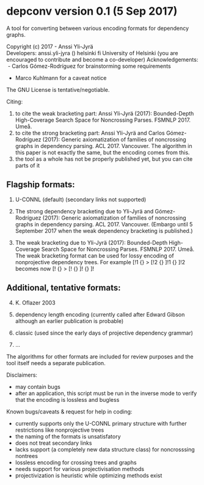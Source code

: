 # depconv version 0.1 (5 Sep 2017)
A tool for converting between various encoding formats for dependency graphs.  

Copyright (c) 2017 - Anssi Yli-Jyrä      
Developers:
   anssi.yli-jyra () helsinki fi   University of Helsinki
   (you are encouraged to contribute and become a co-developer)
Acknowledgements:
  - Carlos Gómez-Rodríguez for brainstorming some requirements
  - Marco Kuhlmann for a caveat notice   

The GNU License is tentative/negotiable.

Citing:
   1) to cite the weak bracketing part: 
      Anssi Yli-Jyrä (2017): 
      Bounded-Depth High-Coverage Search Space for Noncrossing Parses. FSMNLP 2017. Umeå.
   2) to cite the strong bracketing part:
      Anssi Yli-Jyrä and Carlos Gómez-Rodríguez (2017): 
      Generic axiomatization of families of noncrossing graphs in dependency parsing. 
      ACL 2017. Vancouver. 
      The algorithm in this paper is not exactly the same, but the encoding comes from this.
   3) the tool as a whole has not be properly published yet, but you can cite parts of it
      
Flagship formats:
-----------------

1) U-CONNL (default) (secondary links not supported)

2) The strong dependency bracketing due to Yli-Jyrä and Gómez-Rodríguez (2017): Generic axiomatization of families of noncrossing graphs in dependency parsing. ACL 2017. Vancouver. (Embargo until 5 September 2017 when the weak dependency bracketing is published.)

3) The weak bracketing due to Yli-Jyrä (2017): Bounded-Depth High-Coverage Search Space for Noncrossing Parses. FSMNLP 2017. Umeå.
   The weak bracketing format can be used for lossy encoding of nonprojective dependency trees.
   For example   [!1 {} > [!2 {} ]!1 {} ]!2 becomes now   [! {} > [! {} ]! {} ]!
   
Additional, tentative formats:
------------------------------

4) K. Oflazer 2003

5) dependency length encoding (currently called after Edward Gibson although an earlier publication is probable)

6) classic (used since the early days of projective dependency grammar)
 
7) ...

The algorithms for other formats are included for review purposes and the tool itself
needs a separate publication.  


Disclaimers:
- may contain bugs
- after an application, this script must be run in the inverse mode to verify that the encoding is lossless and bugless

Known bugs/caveats & request for help in coding:
- currently supports only the U-CONNL primary structure with further restrictions like nonprojective trees
- the naming of the formats is unsatisfatory
- does not treat secondary links 
- lacks support (a completely new data structure class) for noncrosssing nontrees
- lossless encoding for crossing trees and graphs
- needs support for various projectivisation methods
- projectivization is heuristic while optimizing methods exist 
